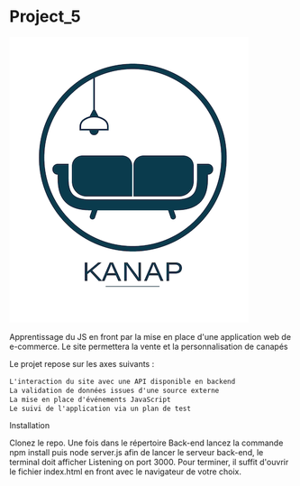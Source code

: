 # Project_5 

![](kanap.png)

Apprentissage du JS en front par la mise en place d'une application web de e-commerce.
Le site permettera la vente et la personnalisation de canapés

Le projet repose sur les axes suivants :

    L'interaction du site avec une API disponible en backend
    La validation de données issues d'une source externe
    La mise en place d'événements JavaScript
    Le suivi de l'application via un plan de test

Installation

Clonez le repo. Une fois dans le répertoire Back-end lancez la commande npm install puis node server.js afin de lancer le serveur back-end, le terminal doit afficher Listening on port 3000. 
Pour terminer, il suffit d'ouvrir le fichier index.html en front avec le navigateur de votre choix.
